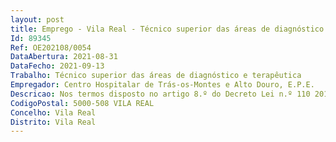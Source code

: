 ```yaml
--- 
layout: post
title: Emprego - Vila Real - Técnico superior das áreas de diagnóstico e terapêutica
Id: 89345
Ref: OE202108/0054
DataAbertura: 2021-08-31
DataFecho: 2021-09-13
Trabalho: Técnico superior das áreas de diagnóstico e terapêutica
Empregador: Centro Hospitalar de Trás-os-Montes e Alto Douro, E.P.E.
Descricao: Nos termos disposto no artigo 8.º do Decreto Lei n.º 110 2017 de 31 de agosto a) Conceber, planear e recolher os meios e prestar os serviços e cuidados de saúde necessários à prevenção da doença, à manutenção, defesa e promoção da saúde e do bem estar e qualidade de vida do indivíduo e da comunidade b) Assegurar, através de métodos e técnicas apropriadas, o diagnóstico, o tratamento e reabilitação do doente, procurando obter a participação esclarecida deste no seu processo de prevenção, cura e reabilitação c) Preparar e esclarecer o doente ou o utente para a execução dos exames ou intervenção, assegurando a sua vigilância durante os mesmos, bem como no decurso do respetivo processo de diagnóstico, tratamento, reabilitação, por forma a garantir a eficácia e efetividade daqueles d) Aceder aos dados clínicos e outros relativos aos utentes que lhe forem confiados, necessários ao correto exercício das suas funções, com sujeição ao sigilo profissional e) Desenvolver métodos de trabalho com vista à melhor utilização dos meios, promovendo a circulação de informação, bem como a qualidade e a eficiência dos serviços, designadamente, colaborar em atividades de formação e de desenvolvimento profissional contínuo dos profissionais em exercício de funções f) Conceber, planear, recolher, registar e efetuar o tratamento e análise de informação relativa ao exercício das suas funções, incluindo a que caracteriza o nível de produção, atividade ou qualidade da equipa em que está integrado, e a que seja relevante para os sistemas de informação institucionais na área da saúde g) Participar e promover ações que visem articular as diferentes redes e níveis de serviços e ou cuidados de saúde h) Assegurar o aprovisionamento e manutenção dos materiais e equipamentos com que trabalha, participando no planeamento das necessidades e integrando as respetivas comissões de análise e escolha i) Integrar júris de concursos, dentro da sua área de atividade j) Colaborar no processo de desenvolvimento de competências de estudantes do ensino superior das áreas profissionais respetivas.
CodigoPostal: 5000-508 VILA REAL
Concelho: Vila Real
Distrito: Vila Real
--- 
```

